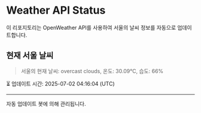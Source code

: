 
# Weather API Status

이 리포지토리는 OpenWeather API를 사용하여 서울의 날씨 정보를 자동으로 업데이트합니다.

## 현재 서울 날씨
> 서울의 현재 날씨: overcast clouds, 온도: 30.09°C, 습도: 66%

⏳ 업데이트 시간: 2025-07-02 04:16:04 (UTC)

---
자동 업데이트 봇에 의해 관리됩니다.
